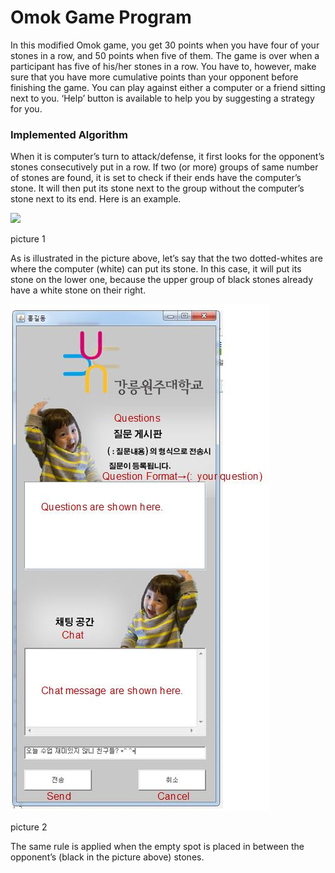 Omok Game Program
=================

In this modified Omok game, you get 30 points when you have four of your stones in a row, and 50 points when five of them. The game is over when a participant has five of his/her stones in a row. You have to, however, make sure that you have more cumulative points than your opponent before finishing the game.
You can play against either a computer or a friend sitting next to you. 
‘Help’ button is available to help you by suggesting a strategy for you.

### **Implemented Algorithm**
When it is computer’s turn to attack/defense, it first looks for the opponent’s stones consecutively put in a row. If two (or more) groups of same number of stones are found, it is set to check if their ends have the computer’s stone. It will then put its stone next to the group without the computer’s stone next to its end. Here is an example.

![](../readme_img/img1.jpg)

picture 1


As is illustrated in the picture above, let’s say that the two dotted-whites are where the computer (white) can put its stone. In this case, it will put its stone on the lower one, because the upper group of black stones already have a white stone on their right.


![](../readme_img/img2.jpg)

picture 2

The same rule is applied when the empty spot is placed in between the opponent’s (black in the picture above) stones.
